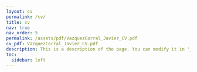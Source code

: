 ```yaml
---
layout: cv
permalink: /cv/
title: cv
nav: true
nav_order: 5
permalink: /assets/pdf/VazquezCorral_Javier_CV.pdf
cv_pdf: VazquezCorral_Javier_CV.pdf
description: This is a description of the page. You can modify it in '_pages/cv.md'. You can also change or remove the top pdf download button.
toc:
  sidebar: left
---
```

